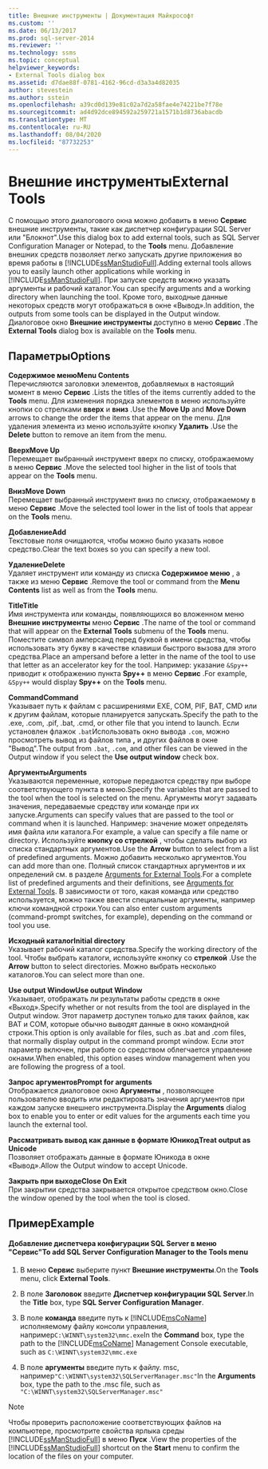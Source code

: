 ```yaml
---
title: Внешние инструменты | Документация Майкрософт
ms.custom: ''
ms.date: 06/13/2017
ms.prod: sql-server-2014
ms.reviewer: ''
ms.technology: ssms
ms.topic: conceptual
helpviewer_keywords:
- External Tools dialog box
ms.assetid: d7dae88f-0781-4162-96cd-d3a3a4d82035
author: stevestein
ms.author: sstein
ms.openlocfilehash: a39cd0d139e81c02a7d2a58fae4e74221be7f78e
ms.sourcegitcommit: ad4d92dce894592a259721a1571b1d8736abacdb
ms.translationtype: MT
ms.contentlocale: ru-RU
ms.lasthandoff: 08/04/2020
ms.locfileid: "87732253"
---
```

# <a name="external-tools"></a><span data-ttu-id="2ba27-102">Внешние инструменты</span><span class="sxs-lookup"><span data-stu-id="2ba27-102">External Tools</span></span>
  <span data-ttu-id="2ba27-103">С помощью этого диалогового окна можно добавить в меню **Сервис** внешние инструменты, такие как диспетчер конфигурации SQL Server или "Блокнот".</span><span class="sxs-lookup"><span data-stu-id="2ba27-103">Use this dialog box to add external tools, such as SQL Server Configuration Manager or Notepad, to the **Tools** menu.</span></span> <span data-ttu-id="2ba27-104">Добавление внешних средств позволяет легко запускать другие приложения во время работы в [!INCLUDE[ssManStudioFull](../../includes/ssmanstudiofull-md.md)].</span><span class="sxs-lookup"><span data-stu-id="2ba27-104">Adding external tools allows you to easily launch other applications while working in [!INCLUDE[ssManStudioFull](../../includes/ssmanstudiofull-md.md)].</span></span> <span data-ttu-id="2ba27-105">При запуске средств можно указать аргументы и рабочий каталог.</span><span class="sxs-lookup"><span data-stu-id="2ba27-105">You can specify arguments and a working directory when launching the tool.</span></span> <span data-ttu-id="2ba27-106">Кроме того, выходные данные некоторых средств могут отображаться в окне «Вывод».</span><span class="sxs-lookup"><span data-stu-id="2ba27-106">In addition, the outputs from some tools can be displayed in the Output window.</span></span> <span data-ttu-id="2ba27-107">Диалоговое окно **Внешние инструменты** доступно в меню **Сервис** .</span><span class="sxs-lookup"><span data-stu-id="2ba27-107">The **External Tools** dialog box is available on the **Tools** menu.</span></span>  
  
## <a name="options"></a><span data-ttu-id="2ba27-108">Параметры</span><span class="sxs-lookup"><span data-stu-id="2ba27-108">Options</span></span>  
 <span data-ttu-id="2ba27-109">**Содержимое меню**</span><span class="sxs-lookup"><span data-stu-id="2ba27-109">**Menu Contents**</span></span>  
 <span data-ttu-id="2ba27-110">Перечисляются заголовки элементов, добавляемых в настоящий момент в меню **Сервис** .</span><span class="sxs-lookup"><span data-stu-id="2ba27-110">Lists the titles of the items currently added to the **Tools** menu.</span></span> <span data-ttu-id="2ba27-111">Для изменения порядка элементов в меню используйте кнопки со стрелками **вверх** и **вниз** .</span><span class="sxs-lookup"><span data-stu-id="2ba27-111">Use the **Move Up** and **Move Down** arrows to change the order the items that appear on the menu.</span></span> <span data-ttu-id="2ba27-112">Для удаления элемента из меню используйте кнопку **Удалить** .</span><span class="sxs-lookup"><span data-stu-id="2ba27-112">Use the **Delete** button to remove an item from the menu.</span></span>  
  
 <span data-ttu-id="2ba27-113">**Вверх**</span><span class="sxs-lookup"><span data-stu-id="2ba27-113">**Move Up**</span></span>  
 <span data-ttu-id="2ba27-114">Перемещает выбранный инструмент вверх по списку, отображаемому в меню **Сервис** .</span><span class="sxs-lookup"><span data-stu-id="2ba27-114">Move the selected tool higher in the list of tools that appear on the **Tools** menu.</span></span>  
  
 <span data-ttu-id="2ba27-115">**Вниз**</span><span class="sxs-lookup"><span data-stu-id="2ba27-115">**Move Down**</span></span>  
 <span data-ttu-id="2ba27-116">Перемещает выбранный инструмент вниз по списку, отображаемому в меню **Сервис** .</span><span class="sxs-lookup"><span data-stu-id="2ba27-116">Move the selected tool lower in the list of tools that appear on the **Tools** menu.</span></span>  
  
 <span data-ttu-id="2ba27-117">**Добавление**</span><span class="sxs-lookup"><span data-stu-id="2ba27-117">**Add**</span></span>  
 <span data-ttu-id="2ba27-118">Текстовые поля очищаются, чтобы можно было указать новое средство.</span><span class="sxs-lookup"><span data-stu-id="2ba27-118">Clear the text boxes so you can specify a new tool.</span></span>  
  
 <span data-ttu-id="2ba27-119">**Удаление**</span><span class="sxs-lookup"><span data-stu-id="2ba27-119">**Delete**</span></span>  
 <span data-ttu-id="2ba27-120">Удаляет инструмент или команду из списка **Содержимое меню** , а также из меню **Сервис** .</span><span class="sxs-lookup"><span data-stu-id="2ba27-120">Remove the tool or command from the **Menu Contents** list as well as from the **Tools** menu.</span></span>  
  
 <span data-ttu-id="2ba27-121">**Title**</span><span class="sxs-lookup"><span data-stu-id="2ba27-121">**Title**</span></span>  
 <span data-ttu-id="2ba27-122">Имя инструмента или команды, появляющихся во вложенном меню **Внешние инструменты** меню **Сервис** .</span><span class="sxs-lookup"><span data-stu-id="2ba27-122">The name of the tool or command that will appear on the **External Tools** submenu of the **Tools** menu.</span></span> <span data-ttu-id="2ba27-123">Поместите символ амперсанд перед буквой в имени средства, чтобы использовать эту букву в качестве клавиши быстрого вызова для этого средства.</span><span class="sxs-lookup"><span data-stu-id="2ba27-123">Place an ampersand before a letter in the name of the tool to use that letter as an accelerator key for the tool.</span></span> <span data-ttu-id="2ba27-124">Например: указание `&Spy++` приводит к отображению пункта **Spy++** в меню **Сервис** .</span><span class="sxs-lookup"><span data-stu-id="2ba27-124">For example, `&Spy++` would display **Spy++** on the **Tools** menu.</span></span>  
  
 <span data-ttu-id="2ba27-125">**Command**</span><span class="sxs-lookup"><span data-stu-id="2ba27-125">**Command**</span></span>  
 <span data-ttu-id="2ba27-126">Указывает путь к файлам с расширениями EXE, COM, PIF, BAT, CMD или к другим файлам, которые планируется запускать.</span><span class="sxs-lookup"><span data-stu-id="2ba27-126">Specify the path to the .exe, .com, .pif, .bat, .cmd, or other file that you intend to launch.</span></span> <span data-ttu-id="2ba27-127">Если установлен флажок `.bat`Использовать окно вывода `.com`, можно просмотреть вывод из файлов типа **,** и других файлов в окне "Вывод".</span><span class="sxs-lookup"><span data-stu-id="2ba27-127">The output from `.bat`, `.com`, and other files can be viewed in the Output window if you select the **Use output window** check box.</span></span>  
  
 <span data-ttu-id="2ba27-128">**Аргументы**</span><span class="sxs-lookup"><span data-stu-id="2ba27-128">**Arguments**</span></span>  
 <span data-ttu-id="2ba27-129">Указываются переменные, которые передаются средству при выборе соответствующего пункта в меню.</span><span class="sxs-lookup"><span data-stu-id="2ba27-129">Specify the variables that are passed to the tool when the tool is selected on the menu.</span></span> <span data-ttu-id="2ba27-130">Аргументы могут задавать значения, передаваемые средству или команде при их запуске.</span><span class="sxs-lookup"><span data-stu-id="2ba27-130">Arguments can specify values that are passed to the tool or command when it is launched.</span></span> <span data-ttu-id="2ba27-131">Например: значение может определять имя файла или каталога.</span><span class="sxs-lookup"><span data-stu-id="2ba27-131">For example, a value can specify a file name or directory.</span></span> <span data-ttu-id="2ba27-132">Используйте **кнопку со стрелкой** , чтобы сделать выбор из списка стандартных аргументов.</span><span class="sxs-lookup"><span data-stu-id="2ba27-132">Use the **Arrow** button to select from a list of predefined arguments.</span></span> <span data-ttu-id="2ba27-133">Можно добавить несколько аргументов.</span><span class="sxs-lookup"><span data-stu-id="2ba27-133">You can add more than one.</span></span> <span data-ttu-id="2ba27-134">Полный список стандартных аргументов и их определений см. в разделе [Arguments for External Tools](external-tools.md).</span><span class="sxs-lookup"><span data-stu-id="2ba27-134">For a complete list of predefined arguments and their definitions, see [Arguments for External Tools](external-tools.md).</span></span> <span data-ttu-id="2ba27-135">В зависимости от того, какая команда или средство используется, можно также ввести специальные аргументы, например ключи командной строки.</span><span class="sxs-lookup"><span data-stu-id="2ba27-135">You can also enter custom arguments (command-prompt switches, for example), depending on the command or tool you use.</span></span>  
  
 <span data-ttu-id="2ba27-136">**Исходный каталог**</span><span class="sxs-lookup"><span data-stu-id="2ba27-136">**Initial directory**</span></span>  
 <span data-ttu-id="2ba27-137">Указывает рабочий каталог средства.</span><span class="sxs-lookup"><span data-stu-id="2ba27-137">Specify the working directory of the tool.</span></span> <span data-ttu-id="2ba27-138">Чтобы выбрать каталоги, используйте кнопку со **стрелкой** .</span><span class="sxs-lookup"><span data-stu-id="2ba27-138">Use the **Arrow** button to select directories.</span></span> <span data-ttu-id="2ba27-139">Можно выбрать несколько каталогов.</span><span class="sxs-lookup"><span data-stu-id="2ba27-139">You can select more than one.</span></span>  
  
 <span data-ttu-id="2ba27-140">**Use output Window**</span><span class="sxs-lookup"><span data-stu-id="2ba27-140">**Use output Window**</span></span>  
 <span data-ttu-id="2ba27-141">Указывает, отображать ли результаты работы средств в окне «Выход».</span><span class="sxs-lookup"><span data-stu-id="2ba27-141">Specify whether or not results from the tool are displayed in the Output window.</span></span> <span data-ttu-id="2ba27-142">Этот параметр доступен только для таких файлов, как BAT и COM, которые обычно выводят данные в окно командной строки.</span><span class="sxs-lookup"><span data-stu-id="2ba27-142">This option is only available for files, such as .bat and .com files, that normally display output in the command prompt window.</span></span> <span data-ttu-id="2ba27-143">Если этот параметр включен, при работе со средством облегчается управление окнами.</span><span class="sxs-lookup"><span data-stu-id="2ba27-143">When enabled, this option eases window management when you are following the progress of a tool.</span></span>  
  
 <span data-ttu-id="2ba27-144">**Запрос аргументов**</span><span class="sxs-lookup"><span data-stu-id="2ba27-144">**Prompt for arguments**</span></span>  
 <span data-ttu-id="2ba27-145">Отображается диалоговое окно **Аргументы** , позволяющее пользователю вводить или редактировать значения аргументов при каждом запуске внешнего инструмента.</span><span class="sxs-lookup"><span data-stu-id="2ba27-145">Display the **Arguments** dialog box to enable you to enter or edit values for the arguments each time you launch the external tool.</span></span>  
  
 <span data-ttu-id="2ba27-146">**Рассматривать вывод как данные в формате Юникод**</span><span class="sxs-lookup"><span data-stu-id="2ba27-146">**Treat output as Unicode**</span></span>  
 <span data-ttu-id="2ba27-147">Позволяет отображать данные в формате Юникода в окне «Вывод».</span><span class="sxs-lookup"><span data-stu-id="2ba27-147">Allow the Output window to accept Unicode.</span></span>  
  
 <span data-ttu-id="2ba27-148">**Закрыть при выходе**</span><span class="sxs-lookup"><span data-stu-id="2ba27-148">**Close On Exit**</span></span>  
 <span data-ttu-id="2ba27-149">При закрытии средства закрывается открытое средством окно.</span><span class="sxs-lookup"><span data-stu-id="2ba27-149">Close the window opened by the tool when the tool is closed.</span></span>  
  
## <a name="example"></a><span data-ttu-id="2ba27-150">Пример</span><span class="sxs-lookup"><span data-stu-id="2ba27-150">Example</span></span>  
  
#### <a name="to-add-sql-server-configuration-manager-to-the-tools-menu"></a><span data-ttu-id="2ba27-151">Добавление диспетчера конфигурации SQL Server в меню "Сервис"</span><span class="sxs-lookup"><span data-stu-id="2ba27-151">To add SQL Server Configuration Manager to the Tools menu</span></span>  
  
1.  <span data-ttu-id="2ba27-152">В меню **Сервис** выберите пункт **Внешние инструменты**.</span><span class="sxs-lookup"><span data-stu-id="2ba27-152">On the **Tools** menu, click **External Tools**.</span></span>  
  
2.  <span data-ttu-id="2ba27-153">В поле **Заголовок** введите **Диспетчер конфигурации SQL Server**.</span><span class="sxs-lookup"><span data-stu-id="2ba27-153">In the **Title** box, type **SQL Server Configuration Manager**.</span></span>  
  
3.  <span data-ttu-id="2ba27-154">В поле **команда** введите путь к [!INCLUDE[msCoName](../../includes/msconame-md.md)] исполняемому файлу консоли управления, например`C:\WINNT\system32\mmc.exe`</span><span class="sxs-lookup"><span data-stu-id="2ba27-154">In the **Command** box, type the path to the [!INCLUDE[msCoName](../../includes/msconame-md.md)] Management Console executable, such as `C:\WINNT\system32\mmc.exe`</span></span>  
  
4.  <span data-ttu-id="2ba27-155">В поле **аргументы** введите путь к файлу. msc, например`"C:\WINNT\system32\SQLServerManager.msc"`</span><span class="sxs-lookup"><span data-stu-id="2ba27-155">In the **Arguments** box, type the path to the .msc file, such as `"C:\WINNT\system32\SQLServerManager.msc"`</span></span>  
  
> [!NOTE]  
>  <span data-ttu-id="2ba27-156">Чтобы проверить расположение соответствующих файлов на компьютере, просмотрите свойства ярлыка среды [!INCLUDE[ssManStudioFull](../../includes/ssmanstudiofull-md.md)] в меню **Пуск** .</span><span class="sxs-lookup"><span data-stu-id="2ba27-156">View the properties of the [!INCLUDE[ssManStudioFull](../../includes/ssmanstudiofull-md.md)] shortcut on the **Start** menu to confirm the location of the files on your computer.</span></span>  
